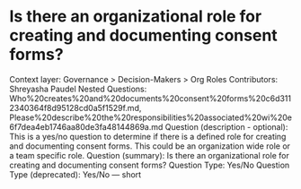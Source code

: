 # Is there an organizational role for creating and documenting consent forms?

Context layer: Governance > Decision-Makers > Org Roles
Contributors: Shreyasha Paudel
Nested Questions: Who%20creates%20and%20documents%20consent%20forms%20c6d3112340364f8d95128cd0a5f1529f.md, Please%20describe%20the%20responsibilities%20associated%20wi%20e6f7dea4eb1746aa80de3fa48144869a.md
Question (description - optional): This is a yes/no question to determine if there is a defined role for creating and documenting consent forms. This could be an organization wide role or a team specific role.
Question (summary): Is there an organizational role for creating and documenting consent forms? 
Question Type: Yes/No
Question Type (deprecated): Yes/No — short
